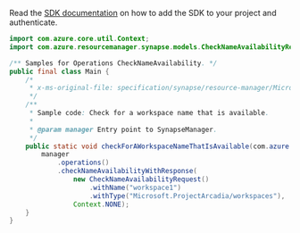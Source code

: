 Read the [SDK documentation](https://github.com/Azure/azure-sdk-for-java/blob/azure-resourcemanager-synapse_1.0.0-beta.2/sdk/synapse/azure-resourcemanager-synapse/README.md) on how to add the SDK to your project and authenticate.

```java
import com.azure.core.util.Context;
import com.azure.resourcemanager.synapse.models.CheckNameAvailabilityRequest;

/** Samples for Operations CheckNameAvailability. */
public final class Main {
    /*
     * x-ms-original-file: specification/synapse/resource-manager/Microsoft.Synapse/stable/2021-06-01/examples/CheckNameAvailabilityWorkspaceAvailable.json
     */
    /**
     * Sample code: Check for a workspace name that is available.
     *
     * @param manager Entry point to SynapseManager.
     */
    public static void checkForAWorkspaceNameThatIsAvailable(com.azure.resourcemanager.synapse.SynapseManager manager) {
        manager
            .operations()
            .checkNameAvailabilityWithResponse(
                new CheckNameAvailabilityRequest()
                    .withName("workspace1")
                    .withType("Microsoft.ProjectArcadia/workspaces"),
                Context.NONE);
    }
}
```
